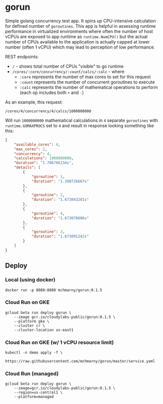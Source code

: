 # gorun

Simple golang concurrency test app. It spins up CPU-intensive calculation for defined number of `goroutines`. This app is helpful in assessing runtime performance in virtualized environments where often the number of host vCPUs are exposed to app runtime as `runtime.NumCPU()` but the actual number of CPUs available to the application is actually capped at lower number (often 1 vCPU) which may lead to perception of low performance.

REST endpoints:

* `/` - shows total number of CPUs "visible" to go runtime
* `/cores/:core/concurrency/:count/calcs/:calc` - where
  * `:core` represents the number of max cores to set for this request
  * `:count` represents the number of concurrent goroutines to execute
  * `:calc` represents the number of mathematical operations to perform (each op includes both `+` and `-`)

As an example, this request:

`/cores/4/concurrency/4/calcs/1000000000`

Will run `1000000000` mathematical calculations in `4` separate `goroutines` with `runtime.GOMAXPROCS` set to `4` and result in response looking something like this:

```json
{
    "available_cores": 4,
    "max_cores": 2,
    "concurrency": 4,
    "calculations": 1000000000,
    "duration": "1.706786234s",
    "details": [
        {
            "goroutine": 1,
            "duration": "1.390726667s"
        },
        {
            "goroutine": 2,
            "duration": "1.673043201s"
        },
        {
            "goroutine": 4,
            "duration": "1.673078606s"
        },
        {
            "goroutine": 3,
            "duration": "1.673091242s"
        }
    ]
}
```

## Deploy

### Local (using docker)

```shell
docker run -p 8080:8080 mchmarny/gorun:0.1.5
```

### Cloud Run on GKE

```shell
gcloud beta run deploy gorun \
    --image gcr.io/cloudylabs-public/gorun:0.1.5 \
    --platform gke \
    --cluster cr \
    --cluster-location us-east1
```

### Cloud Run on GKE (w/ 1 vCPU resource limit)

```shell
kubectl -n demo apply -f \
    https://raw.githubusercontent.com/mchmarny/gorun/master/service.yaml
```

### Cloud Run (managed)

```shell
gcloud beta run deploy gorun \
	--image=gcr.io/cloudylabs-public/gorun:0.1.5 \
	--region=us-central1 \
    --platform=managed
```


